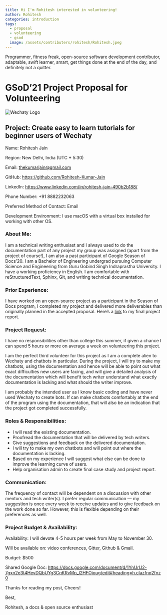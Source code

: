 ```yaml
---
title: Hi I'm Rohitesh interested in volunteering!
author: Rohitesh
categories: introduction
tags:
  - proposal
  - volunteering
  - gsod
  image: /assets/contributers/rohitesh/Rohitesh.jpeg
---
```


Programmer, fitness freak, open-source software development contributor, adaptable, swift learner, smart, get things done at the end of the day, and definitely not a quitter.


# GSoD’21 Project Proposal for Volunteering

![Wechaty Logo][wechaty-logo-image]

## Project: Create easy to learn tutorials for beginner users of Wechaty

Name: Rohitesh Jain

Region: New Delhi, India (UTC + 5:30)

Email: thekumarjain@gmail.com

GitHub: <https://github.com/Rohitesh-Kumar-Jain>

LinkedIn: <https://www.linkedin.com/in/rohitesh-jain-490b2b188/>
 
Phone Number: +91 8882232063

Preferred Method of Contact: Email

Development Environment: I use macOS with a virtual box installed for working with other OS.

### About Me:
I am a technical writing enthusiast and I always used to do the documentation part of any project my group 
was assigned (apart from the project of course!), I am also a past participant of Google Season of Docs’20. 
I am a Bachelor of Engineering undergrad pursuing Computer Science and Engineering from Guru Gobind Singh 
Indraprastha University. I have a working proficiency in English. I am comfortable with reStructuredText, 
Sphinx, Git, and writing technical documentation.

### Prior Experience:
I have worked on an open-source project as a participant in the Season of Docs program, I completed my project and delivered more deliverables than originally planned in the accepted proposal. 
Here’s a [link](https://docs.google.com/document/d/1B_lCimD17SrCLdynABlCiNGapFlmrhpry94Am5taS0g) to my final project report.

### Project Request:
I have no responsibilities other than college this summer, if given a chance I can spend 5 hours or more on average a week on volunteering this project.

I am the perfect third volunteer for this project as I am a complete alien to Wechaty and chatbots in particular. During the project, 
I will try to make my chatbots, using the documentation and hence will be able to point out what exact difficulties new users are facing, and will give a 
detailed analysis of the documentation which will benefit tech writer understand what exactly documentation is lacking and what should the writer improve.

I am probably the intended user as I know basic coding and have never used Wechaty to create bots. If can make chatbots comfortably at the end of the program 
using the documentation, that will also be an indication that the project got completed successfully.

### Roles & Responsibilities:
* I will read the existing documentation.
* Proofread the documentation that will be delivered by tech writers.
* Give suggestions and feedback on the delivered documentation.
* I will try to make my own chatbots and will point out where the documentation is lacking.
* Based on my experience I will suggest what else can be done to improve the learning curve of users.
* Help organisation admin to create final case study and project report.

### Communication:
The frequency of contact will be dependent on a discussion with other mentors and tech writer(s). I prefer regular communication — my suggestion is once every week to receive updates and to give feedback on the work done so far. However, this is flexible depending on their preferences as well.

### Project Budget & Availability:
Availability: I will devote 4-5 hours per week from May to November 30.

Will be available on: video conferences, Gitter, Github & Gmail.

Budget: $500
 
Shared Google Doc: <https://docs.google.com/document/d/1YnUrU2-7gxn2e3t4HevDQbUYg3CqKRvMp_l2HFOioug/edit#heading=h.clazfnq2fnz0>

Thanks for reading my post, Cheers!

Best,

Rohitesh, a docs & open source enthusiast


[wechaty-logo-image]: https://wechaty.js.org/img/wechaty-logo.svg
